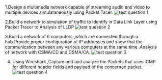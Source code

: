 1.Design a multimedia network capable of streaming audio and video to multiple devices simulataneously using Packet Tacer.
![test question 1](https://github.com/rohithbab/Computer-Networks/assets/129184107/12121959-fad4-44e7-b178-a4c7054f270e)

2.Build a network to simulation of traffic to identify in Data Link Layer using Packet Tracer to Analysis of LLDP
![test question 2](https://github.com/rohithbab/Computer-Networks/assets/129184107/adeba6f9-09cf-4ebc-b248-cd4c286b972e)

3.Build a network of 6 computers ,which are connected through a hub.Provide,proper configuration of IP addresses and show that the communication between any various computers at the same time .Analysis of network with CSMA/CD and CSMA/CA.
![test question 3](https://github.com/rohithbab/Computer-Networks/assets/129184107/2450f35b-ec12-450e-b847-47c1d1b2be0e)

4. Using Wireshark ,Capture and and analyze the Packets that uses ICMP for different header fields and payload of the concerned packet.
   ![test question 4](https://github.com/rohithbab/Computer-Networks/assets/129184107/1be1a727-0777-4380-ae46-2e016cdd2195)
 
